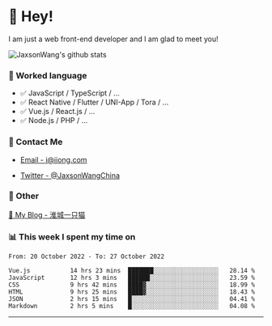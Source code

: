 # 👋 Hey!

I am just a web front-end developer and I am glad to meet you!

![JaxsonWang's github stats](https://github-readme-stats.vercel.app/api?username=JaxsonWang&&show_icons=true&&title_color=1abc9c&&icon_color=1abc9c)


### 📝 Worked language

- ✅ JavaScript / TypeScript / ...
- ✅ React Native / Flutter / UNI-App / Tora / ...
- ✅ Vue.js / React.js / ...
- ✅ Node.js / PHP / ...

### 📮 Contact Me

- [Email - i@iiong.com](mailto:i@iiong.com)

- [Twitter - @JaxsonWangChina](https://twitter.com/JaxsonWangChina)

### 🤪 Other

[📌 My Blog - 淮城一只猫](https://iiong.com)

### 📊 This week I spent my time on

<!--START_SECTION:waka-->

```text
From: 20 October 2022 - To: 27 October 2022

Vue.js           14 hrs 23 mins  ███████░░░░░░░░░░░░░░░░░░   28.14 %
JavaScript       12 hrs 3 mins   ██████░░░░░░░░░░░░░░░░░░░   23.59 %
CSS              9 hrs 42 mins   ████▓░░░░░░░░░░░░░░░░░░░░   18.99 %
HTML             9 hrs 25 mins   ████▓░░░░░░░░░░░░░░░░░░░░   18.43 %
JSON             2 hrs 15 mins   █░░░░░░░░░░░░░░░░░░░░░░░░   04.41 %
Markdown         2 hrs 5 mins    █░░░░░░░░░░░░░░░░░░░░░░░░   04.08 %
```

<!--END_SECTION:waka-->

---
